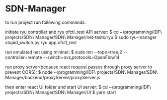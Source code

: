 # SDN-Manager

to run project run following commands:

initiate ryu controller and ryu ofctl_rest API server:
$ cd ~/programming/IDF\ projects/SDN\ Manager/SDN\ Manager/net-tests/ryu
$ sudo ryu-manager stupid_switch.py ryu.app.ofctl_rest

run emulated net using mininet: 
$ sudo mn --topo=tree,2 --controller=remote --switch=ovs,protocols=OpenFlow14

run proxy server(because react request passes through proxy server to prevent CORS): 
$ node ~/programming/IDF\ projects/SDN\ Manager/SDN\ Manager/backend/proxyServer/proxyServer.js

then enter react UI folder and start UI server:
$ cd ~/programming/IDF\ projects/SDN\ Manager/SDN\ Manager/UI 
$ yarn start
